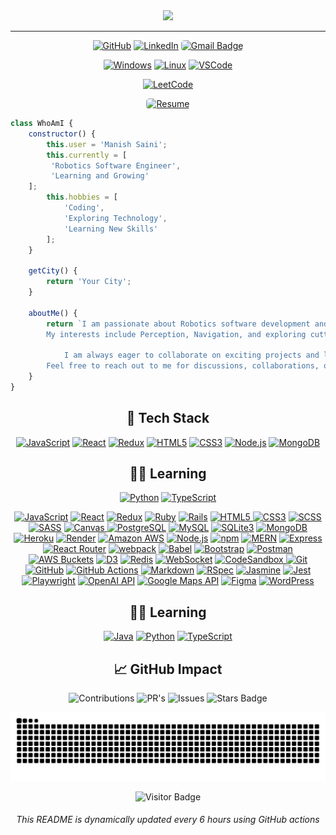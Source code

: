 

<!--

## Hi there 👋

[![Your GitHub stats](https://github-readme-stats.vercel.app/api?username=manishsaini0901&show_icons=true&theme=radical)](https://github.com/manishsaini0901/github-readme-stats)

![GitHub Stats](https://github-readme-stats.vercel.app/api?username=manishsaini0901&show_icons=true&theme=tokyonight&hide=prs,contribs&bg_color=00000000)
-->

<!--
**manishsaini0901/manishsaini0901** is a ✨ _special_ ✨ repository because its `README.md` (this file) appears on your GitHub profile.

Here are some ideas to get you started:


- 🔭 I’m currently working on myself and my code
- 🌱 I’m currently learning the Patience
- 👯 I’m looking to collaborate on SLAM projects
- 🤔 I’m looking for help with a Job Search
- 💬 Ask me about anything around SLAM
- 📫 How to reach me: manishsaini0901@gmail.com
- ⚡ Fun fact: I only exist in your reality

-->

<div align="center">
    <img src="https://readme-typing-svg.herokuapp.com?font=Helvetica&size=40&pause=9000&color=white&center=true&vCenter=true&width=435&lines=%F0%9F%91%8BHey+there+I'm+Manish!">
</div>

<hr>

<p align="center">
    <a href="https://github.com/manishsaini0901" target="_blank"><img alt="GitHub" src="https://img.shields.io/badge/-@manishsaini0901-181717?style=flat-square&logo=GitHub&logoColor=white"></a>
    <a href="https://www.linkedin.com/in/manishsaini0901" target="_blank"><img alt="LinkedIn" src="https://img.shields.io/badge/-manishsaini0901-0077B5?style=flat-square&logo=Linkedin&logoColor=white"></a>
    <a href="mailto:manishsaini0901@gmail.com"><img alt="Gmail Badge" src="https://img.shields.io/badge/-manishsaini0901@gmail.com-c14438?style=flat-square&logo=Gmail&logoColor=white" style="border-radius: 5px;"></a>
</p>

<p align="center">
    <a href="https://www.microsoft.com/windows" target="_blank"><img alt="Windows" src="https://img.shields.io/badge/OS-Windows-0078D6?style=flat-square&logo=windows&logoColor=white"></a>
    <a href="https://en.wikipedia.org/wiki/Linux" target="_blank"><img alt="Linux" src="https://img.shields.io/badge/OS-Linux-informational?style=flat-square&logo=linux&logoColor=white"></a>
    <a href="https://code.visualstudio.com/" target="_blank"><img alt="VSCode" src="https://img.shields.io/badge/Editor-VSCode-blue?style=flat-square&logo=visual-studio-code&logoColor=white"></a>
</p>

<p align="center">
    <a href="https://leetcode.com/manishsaini0901/" target="_blank"><img alt="LeetCode" src="https://img.shields.io/badge/LeetCode-manishsaini0901-FFA116?style=flat-square&logo=leetcode"></a>
</p>

<p align="center">
    <a href="https://manishsaini0901.github.io/resume/" target="_blank"><img alt="Resume" src="https://img.shields.io/badge/📄_Resume-Manish_Saini-informational?style=flat-square&color=YOUR_COLOR_HERE&logo=YOUR_LOGO_HERE&logoColor=white" style="border-radius: 5px;"></a>
</p>

```js
class WhoAmI {
    constructor() {
        this.user = 'Manish Saini';
        this.currently = [
         'Robotics Software Engineer',
         'Learning and Growing'
    ];
        this.hobbies = [
            'Coding',
            'Exploring Technology',
            'Learning New Skills'
        ];
    }

    getCity() {
        return 'Your City';
    }

    aboutMe() {
        return `I am passionate about Robotics software development and enjoy solving real-world problems through code.
        My interests include Perception, Navigation, and exploring cutting-edge technologies.

            I am always eager to collaborate on exciting projects and learn from others in the tech community.
        Feel free to reach out to me for discussions, collaborations, or just to say hi!`;
    }
}
```

<h2 align="center">🥞 Tech Stack</h2>

<p align="center">
  <a href="https://developer.mozilla.org/en-US/docs/Web/JavaScript" target="_blank"><img alt="JavaScript" src="https://img.shields.io/badge/-JavaScript-black?style=flat-square&logo=javascript&logoColor=yellow"></a>
  <a href="https://reactjs.org" target="_blank"><img alt="React" src="https://img.shields.io/badge/-React-black?style=flat-square&logo=react&logoColor=blue"></a>
  <a href="https://redux.js.org" target="_blank"><img alt="Redux" src="https://img.shields.io/badge/Redux-764ABC?style=flat-square&logo=redux&logoColor=white"></a>
  <a href="https://developer.mozilla.org/en-US/docs/Web/HTML" target="_blank"><img alt="HTML5" src="https://img.shields.io/badge/-HTML5-E34F26?style=flat-square&logo=html5&logoColor=white"></a>
  <a href="https://developer.mozilla.org/en-US/docs/Web/CSS" target="_blank"><img alt="CSS3" src="https://img.shields.io/badge/-CSS3-1572B6?style=flat-square&logo=css3&logoColor=white"></a>
  <a href="https://nodejs.org" target="_blank"><img alt="Node.js" src="https://img.shields.io/badge/-Node.js-black?style=flat-square&logo=node.js&logoColor=darkgreen"></a>
  <a href="https://www.mongodb.com" target="_blank"><img alt="MongoDB" src="https://img.shields.io/badge/-MongoDB-black?style=flat-square&logo=mongodb&logoColor=green"></a>
</p>

<h2 align="center">👨‍💻 Learning</h2>

<p align="center">
    <a href="https://www.python.org" target="_blank"><img alt="Python" src="https://img.shields.io/badge/Python-black?style=flat-square&logo=python&logoColor=blue"></a>
    <a href="https://www.typescriptlang.org" target="_blank"><img alt="TypeScript" src="https://img.shields.io/badge/TypeScript-3178C6?style=flat-square&logo=typescript&logoColor=white"></a>
</p>


<p align="center">
  <a href="https://developer.mozilla.org/en-US/docs/Web/JavaScript" target="_blank"><img alt="JavaScript" src="https://img.shields.io/badge/-JavaScript-black?style=flat-square&logo=javascript&logoColor=yellow"></a>
  <a href="https://reactjs.org" target="_blank"><img alt="React" src="https://img.shields.io/badge/-React-black?style=flat-square&logo=react&logoColor=blue"></a>
  <a href="https://redux.js.org" target="_blank"><img alt="Redux" src="https://img.shields.io/badge/Redux-764ABC?style=flat-square&logo=redux&logoColor=white"></a>
  <a href="https://www.ruby-lang.org" target="_blank"><img alt="Ruby" src="https://img.shields.io/badge/Ruby-CC342D?style=flat-square&logo=ruby&logoColor=white"></a>
  <a href="https://rubyonrails.org" target="_blank"><img alt="Rails" src="https://img.shields.io/badge/Rails-CC0000?style=flat-square&logo=ruby-on-rails&logoColor=white"></a>
  <a href="https://developer.mozilla.org/en-US/docs/Web/HTML" target="_blank"><img alt="HTML5" src="https://img.shields.io/badge/-HTML5-E34F26?style=flat-square&logo=html5&logoColor=white">   </a>
  <a href="https://developer.mozilla.org/en-US/docs/Web/CSS" target="_blank"><img alt="CSS3" src="https://img.shields.io/badge/-CSS3-1572B6?style=flat-square&logo=css3&logoColor=white"></a>
  <a href="https://sass-lang.com" target="_blank"><img alt="SCSS" src="https://img.shields.io/badge/-SCSS-CC6699?style=flat-square&logo=sass&logoColor=white"></a>
  <a href="https://sass-lang.com" target="_blank"><img alt="SASS" src="https://img.shields.io/badge/-SASS-CC6699?style=flat-square&logo=sass&logoColor=white"></a>
  <a href="https://www.w3schools.com/html/html5_canvas.asp" target="_blank"><img alt="Canvas" src="https://img.shields.io/badge/-Canvas-FFD700?style=flat-square&logo=html5&logoColor=black">   </a>
  <a href="https://www.postgresql.org" target="_blank"><img alt="PostgreSQL" src="https://img.shields.io/badge/-PostgreSQL-336791?style=flat-square&logo=postgresql&logoColor=white"></a>
  <a href="https://www.mysql.com" target="_blank"><img alt="MySQL" src="https://img.shields.io/badge/-MySQL-black?style=flat-square&logo=mysql&logoColor=blue"></a>
  <a href="https://www.sqlite.org" target="_blank"><img alt="SQLite3" src="https://img.shields.io/badge/-SQLite3-003B57?style=flat-square&logo=sqlite&logoColor=lightblue"></a>
  <a href="https://www.mongodb.com" target="_blank"><img alt="MongoDB" src="https://img.shields.io/badge/-MongoDB-black?style=flat-square&logo=mongodb&logoColor=green"></a>
  <a href="https://www.heroku.com" target="_blank"><img alt="Heroku" src="https://img.shields.io/badge/-Heroku-430098?style=flat-square&logo=heroku&logoColor=white"></a>
  <a href="https://render.com" target="_blank"><img alt="Render" src="https://img.shields.io/badge/Render-222222?style=flat-square&logo=Render&logoColor=white"></a>
  <a href="https://aws.amazon.com" target="_blank"><img alt="Amazon AWS" src="https://img.shields.io/badge/Amazon%20AWS-232F3E?style=flat-square&logo=amazon-aws&logoColor=yellow"></a>
  <a href="https://nodejs.org" target="_blank"><img alt="Node.js" src="https://img.shields.io/badge/-Node.js-black?style=flat-square&logo=node.js&logoColor=darkgreen"></a>
  <a href="https://www.npmjs.com" target="_blank"><img alt="npm" src="https://img.shields.io/badge/-npm-CB3837?style=flat-square&logo=npm&logoColor=white"></a>
  <a href="https://www.mongodb.com" target="_blank"><img alt="MERN" src="https://img.shields.io/badge/-MERN-61DAFB?style=flat-square&logo=mongodb&logoColor=darkgreen"></a>
  <a href="https://expressjs.com" target="_blank"><img alt="Express" src="https://img.shields.io/badge/Express-000000?style=flat-square&logo=express&logoColor=white"></a>
  <a href="https://reactrouter.com" target="_blank"><img alt="React Router" src="https://img.shields.io/badge/React%20Router-CA4245?style=flat-square&logo=React%20Router&logoColor=white"></a>
  <a href="https://webpack.js.org" target="_blank"><img alt="webpack" src="https://img.shields.io/badge/-webpack-8DD6F9?style=flat-square&logo=webpack&logoColor=white"></a>
  <a href="https://babeljs.io" target="_blank"><img alt="Babel" src="https://img.shields.io/badge/-Babel-F9DC3E?style=flat-square&logo=babel&logoColor=black"></a>
  <a href="https://getbootstrap.com" target="_blank"><img alt="Bootstrap" src="https://img.shields.io/badge/-Bootstrap-563D7C?style=flat-square&logo=bootstrap&logoColor=white"></a>
  <a href="https://www.postman.com" target="_blank"><img alt="Postman" src="https://img.shields.io/badge/Postman-FF6C37?style=flat-square&logo=postman&logoColor=white"></a>
  <a href="https://aws.amazon.com/s3" target="_blank"><img alt="AWS Buckets" src="https://img.shields.io/badge/-AWS%20Buckets-232F3E?style=flat-square&logo=amazon-s3&logoColor=yellow"></a>
  <a href="https://d3js.org" target="_blank"><img alt="D3" src="https://img.shields.io/badge/-D3-F9A03C?style=flat-square&logo=d3.js&logoColor=white"></a>
  <a href="https://redis.io" target="_blank"><img alt="Redis" src="https://img.shields.io/badge/-Redis-black?style=flat-square&logo=redis&logoColor=red"></a>
  <a href="https://developer.mozilla.org/en-US/docs/Web/API/WebSockets_API" target="_blank"><img alt="WebSocket" src="https://img.shields.io/badge/-WebSocket-000000?style=flat-square&logo=websocket&logoColor=white"></a>
  <a href="https://codesandbox.io" target="_blank"><img alt="CodeSandbox" src="https://img.shields.io/badge/CodeSandbox-000000?style=flat-square&logo=CodeSandbox&logoColor=white">
  <a href="https://git-scm.com" target="_blank"><img alt="Git" src="https://img.shields.io/badge/-Git-black?style=flat-square&logo=git&logoColor=orange"></a>
  <a href="https://github.com" target="_blank"><img alt="GitHub" src="https://img.shields.io/badge/-GitHub-181717?style=flat-square&logo=github&logoColor=white"></a>
  <a href="https://github.com/actions" target="_blank"><img alt="GitHub Actions" src="https://img.shields.io/badge/-GitHub_Actions-2088FF?style=flat-square&logo=github-actions&logoColor=white"></a>
  <a href="https://www.markdownguide.org" target="_blank"><img alt="Markdown" src="https://img.shields.io/badge/Markdown-000000?style=flat-square&logo=Markdown&logoColor=white"></a>
  <a href="https://rspec.info" target="_blank"><img alt="RSpec" src="https://img.shields.io/badge/-RSpec-8F8F8F?style=flat-square&logo=ruby&logoColor=red"></a>
  <a href="https://jasmine.github.io" target="_blank"><img alt="Jasmine" src="https://img.shields.io/badge/-Jasmine-8A4182?style=flat-square&logo=jasmine&logoColor=white"></a>
  <a href="https://jestjs.io" target="_blank"><img alt="Jest" src="https://img.shields.io/badge/-Jest-C21325?style=flat-square&logo=jest&logoColor=white"</a> 
  <a href="https://playwright.dev/" target="_blank"><img alt="Playwright" src="https://img.shields.io/badge/Playwright-%2343853D.svg?style=flat-square&logo=playwright&logoColor=white"></a>
  <a href="https://platform.openai.com/docs" target="_blank"><img alt="OpenAI API" src="https://img.shields.io/badge/-OpenAI%20API-FF6600?style=flat-square&logo=openai&logoColor=white"></a>
  <a href="https://developers.google.com/maps" target="_blank"><img alt="Google Maps API" src="https://img.shields.io/badge/-Google%20Maps%20API-4285F4?style=flat-square&logo=google-maps&logoColor=red"></a>
  <a href="https://www.figma.com" target="_blank"><img alt="Figma" src="https://img.shields.io/badge/Figma-F24E1E?style=flat-square&logo=figma&logoColor=white"></a>
  <a href="https://wordpress.org" target="_blank"><img alt="WordPress" src="https://img.shields.io/badge/-WordPress-21759B?style=flat-square&logo=wordpress&logoColor=white"></a>
</p>

<h2 align="center">👨‍💻 Learning</h2>

<p align="center">
    <a href="https://www.java.com" target="_blank"><img alt="Java" src="https://img.shields.io/badge/Java-orange?style=flat-square&logo=java&logoColor=white"></a>
    <a href="https://www.python.org" target="_blank"><img alt="Python" src="https://img.shields.io/badge/Python-black?style=flat-square&logo=python&logoColor=blue"></a>
    <a href="https://www.typescriptlang.org" target="_blank"><img alt="TypeScript" src="https://img.shields.io/badge/TypeScript-3178C6?style=flat-square&logo=typescript&logoColor=white"></a>
</p>

<h2 align="center">📈 GitHub Impact</h2>
	  
<p align="center">
  <img alt="Contributions" src="https://img.shields.io/static/v1?label=Contributions&message=2114&color=2b9348&logo=github&style=flat-square">
  <img alt="PR's" src="https://img.shields.io/static/v1?label=PR's&message=57&color=2b9348&logo=github&style=flat-square">
  <img alt="Issues" src="https://img.shields.io/static/v1?label=Issues&message=53&color=2b9348&logo=github&style=flat-square">
  <img alt="Stars Badge" src="https://img.shields.io/github/stars/chrisbanas?style=flat-square&logo=github&color=2b9348">
</p>  

![Snake animation](https://github.com/chrisbanas/chrisbanas/blob/output/github-contribution-grid-snake.svg)

<p align="center">
  <img alt="Visitor Badge" src="https://visitor-badge.laobi.icu/badge?page_id=chrisbanas.chrisbanas">
</p>

<h6 align="center">This README is dynamically updated every 6 hours using GitHub actions</h6

